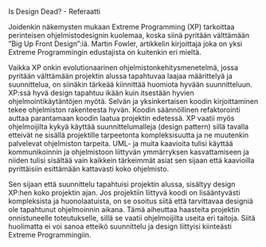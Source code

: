 Is Design Dead? - Referaatti

Joidenkin näkemysten mukaan Extreme Programming (XP) tarkoittaa perinteisen ohjelmistodesignin kuolemaa, koska siinä pyritään välttämään ”Big Up Front Design”:iä. Martin Fowler, artikkelin kirjoittaja joka on yksi Extreme Programmingin edustajista on kuitenkin eri mieltä.

Vaikka XP onkin evolutionaarinen ohjelmistonkehitysmenetelmä, jossa pyritään välttämään projektin alussa tapahtuvaa laajaa määrittelyä ja suunnittelua, on siinäkin tärkeää kiinnittää huomiota hyvään suunnitteluun. XP:ssä hyvä design tapahtuu ikään kuin itsestään hyvien ohjelmointikäytäntöjen myötä. Selvän ja yksinkertaisen koodin kirjoittaminen tekee ohjelmiston rakenteesta hyvän. Koodin säännöllinen refaktorointi auttaa parantamaan koodin laatua projektin edetessä. XP vaatii myös ohjelmoijilta kykyä käyttää suunnittelumalleja (design pattern) sillä tavalla etteivät ne sisällä projektille tarpeetonta kompleksisuutta ja ne muutenkin palvelevat ohjelmiston tarpeita. UML- ja muita kaavioita tulisi käyttää kommunikoinnin ja ohjelmistoon liittyvän ymmärryksen kasvattamiseen ja niiden tulisi sisältää vain kaikkein tärkeimmät asiat sen sijaan että kaavioilla pyrittäisiin esittämään kattavasti koko ohjelmisto.

Sen sijaan että suunnittelu tapahtuisi projektin alussa, sisältyy design XP:hen koko projektin ajan. Jos projektiin liittyvä koodi on lisääntyvästi kompleksista ja huonolaatuista, on se osoitus siitä että tarvittavaa designiä ole tapahtunut ohjelmoinnin aikana. Tämä aiheuttaa haasteita projektin onnistuneelle toteutukselle, sillä se vaatii ohjelmoijilta useita eri taitoja. Siitä huolimatta ei voi sanoa etteikö suunnittelu ja design liittyisi kiinteästi Extreme Programmingiin.
